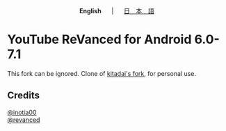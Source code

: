 <p align="center"><b>English</b>&nbsp;&nbsp;&nbsp;&nbsp;&nbsp;&nbsp;|&nbsp;&nbsp;&nbsp;&nbsp;&nbsp;&nbsp;<a href="https://github.com/kitadai31/revanced-patches-android6-7/wiki/README_JP">日　本　語</a></p>

# YouTube ReVanced for Android 6.0-7.1
This fork can be ignored. Clone of [kitadai's fork](https://github.com/kitadai31/revanced-patches-android6-7), for personal use.

## Credits
[@inotia00](https://github.com/inotia00)  
[@revanced](https://github.com/revanced)
